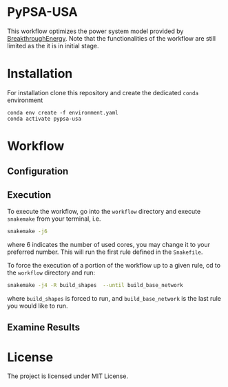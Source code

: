 # PyPSA-USA

This workflow optimizes the power system model provided by [BreakthroughEnergy](https://www.breakthroughenergy.org/). Note that the functionalities of the workflow are still limited as the it is in initial stage.

# Installation

For installation clone this repository and create the dedicated `conda` environment

```
conda env create -f environment.yaml
conda activate pypsa-usa
```

# Workflow

## Configuration

## Execution 
To execute the workflow, go into the `workflow` directory and execute `snakemake` from your terminal, i.e.

```bash
snakemake -j6
```

where 6 indicates the number of used cores, you may change it to your preferred number. This will run the first rule defined in the `Snakefile`.


To force the execution of a portion of the workflow up to a given rule, cd to the `workflow` directory and run:

```bash
snakemake -j4 -R build_shapes  --until build_base_network
```
where `build_shapes` is forced to run, and `build_base_network`  is the last rule you would like to run.

## Examine Results


<!-- # Scope -->

# License

The project is licensed under MIT License.

